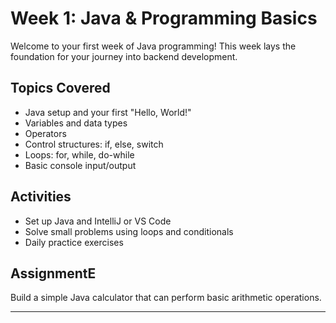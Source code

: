 # Week 1: Java & Programming Basics

Welcome to your first week of Java programming! This week lays the foundation for your journey into backend development.

## Topics Covered

- Java setup and your first "Hello, World!"
- Variables and data types
- Operators
- Control structures: if, else, switch
- Loops: for, while, do-while
- Basic console input/output

## Activities

- Set up Java and IntelliJ or VS Code
- Solve small problems using loops and conditionals
- Daily practice exercises

## AssignmentE

Build a simple Java calculator that can perform basic arithmetic operations.

---
